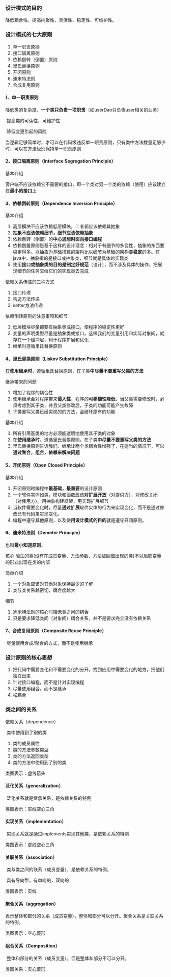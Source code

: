 ### 设计模式的目的

降低耦合性，提高内聚性、灵活性、稳定性、可维护性。



### 设计模式的七大原则

1. 单一职责原则
2. 接口隔离原则
3. 依赖倒转（倒置）原则
4. 里氏替换原则
5. 开闭原则
6. 迪米特法则
7. 合成复用原则



#### 1、单一职责原则

​	降低类的复杂度，**一个类只负责一项职责**（如userDao只负责user相关的业务）

​	提高类的可读性，可维护性

​	降低变更引起的风险

​	当逻辑足够简单时，才可以在代码级违反单一职责原则，只有类中方法数量足够少时，可以在方法级别保持单一职责原则



#### 2、接口隔离原则（Interface Segregation Principle）

基本介绍

​	客户端不应该依赖它不需要的接口，即一个类对另一个类的依赖（使用）应该建立在**最小的接口**上



#### 3、依赖倒转原则（Dependence Inversion Principle）

基本介绍

1. 高层模块不应该依赖低层模块，二者都应该依赖其抽象
2. **抽象不应该依赖细节，细节应该依赖抽象**
3. 依赖倒转（倒置）的**中心思想时面向接口编程**
4. 依赖倒置原则是基于这样的设计理念：相对于有细节的多变性，抽象的东西要稳定得多。以抽象为基础搭建的架构比以细节为基础的架构要**稳定**的多。在java中，抽象指的是接口或抽象类，细节就是具体的实现类
5. 使用**接口或抽象类的目的是制定好规范**（设计），而不涉及具体的操作，把展现细节的任务交给它们的实现类去完成

依赖关系传递的三种方式

1. 接口传递
2. 构造方法传递
3. setter方法传递

依赖倒转原则的注意事项和细节

1. 低层模块尽量都要有抽象类或接口，使程序的稳定性更好
2. 变量的声明类型尽量是抽象类或接口，这样我们的变量引用和实际对象间，就存在一个缓冲层，利于程序扩展和优化
3. 继承时遵循里氏替换原则



#### 4、里氏替换原则（Liskov Substitution Principle）

在**使用继承时**，遵循里氏替换原则，在子类**中尽量不要重写父类的方法**

继承带来的问题

1. 增加了程序的耦合性
2. 使用继承会对程序带来**侵入性**，程序的**可移植性降低**，当父类需要修改时，必须考虑到其子类，并且父类修改后，子类的功能可能产生故障
3. 子类重写父类已经实现的的方法，会破坏原有的功能

基本介绍

1. 所有引用基类的地方必须能透明地使用其子类的对象
2. 在**使用继承时**，遵循里氏替换原则，在子类**中尽量不要重写父类的方法**
3. 里氏替换原则告诉我们，继承让两个类耦合性增强了，在适当的情况下，可以**通过聚合，组合，依赖来解决问题**

#### 5、开闭原则（Open Closed Principle）

基本介绍

1. 开闭原则时编程中**最基础，最重要**的设计原则
2. 一个软件实体如类，模块和函数应该**对扩展开放**（对提供方），对修改关闭（对使用方）。用抽象构建框架，用实现扩展细节
3. 当软件需要变化时，尽量**通过扩展**软件实体的行为来实现变化，而不是通过修改已有代码来实现变化。
4. 编程中遵守其他原则，以及使**用设计模式的目的**就是遵守开闭原则。

#### 6、迪米特法则（Demeter Principle）

也叫**最小知道原则**，

核心
	陌生的类(没有在成员变量、方法参数、方法放回值出现的类)不以局部变量的形式出现在类的内部

简单介绍

1. 一个对象应该对其他对象保持最少的了解
2. 类与类关系越密切，耦合度越大

细节

1. 迪米特法则的核心时降低类之间的耦合
2. 只是要求降低类间（对象间）耦合关系，并不是要求完全没有依赖关系



#### 7、合成复用原则（Composite Reuse Principle）

​	尽量使用合成/聚合的方式，而不是使用继承



### 设计原则的核心思想

1. 把代码中需要变化和不需要变化的分开，找到应用中需要变化的地方，把他们独立出来
2. 针对接口编程，而不是针对实现编程
3. 尽量使用组合，而不是继承
4. 松耦合





### 类之间的关系

依赖关系（dependence）

​	类中使用到了别的类

1. 类的成员属性
2. 类的方法参数类型
3. 类的方法返回类型
4. 类的方法中使用到了别的类

类图表示：虚线箭头



#### 泛化关系（generalization）

​	泛化关系就是继承关系，是依赖关系的特例

类图表示：实线空心三角



#### 实现关系（implementation）

​	实现关系就是通过implements实现其他类，是依赖关系的特例

类图表示：虚线空心三角



#### 关联关系（association）

​	类与类之间的联系（成员变量），是依赖关系的特例。

​	具有导向型，有单向的，双向的

类图表示：实线



#### 聚合关系（aggregation）

​	表示整体和部分的关系（成员变量），整体和部分可以分开。聚合关系是关联关系的特例。

类图表示：空心菱形



#### 组合关系（Composition）

​	整体和部分的关系（成员变量），但是整体和部分不可以分开。

类图关系：实心菱形

